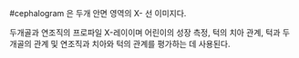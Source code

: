 #cephalogram 은 두개 안면 영역의 X- 선 이미지다.  

두개골과 연조직의 프로파일 X-레이이며 어린이의 성장 측정, 턱의 치아 관계, 턱과 두개골의 관계 및 연조직과 치아와 턱의 관계를 평가하는 데 사용된다. 
